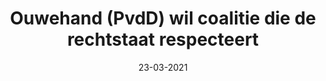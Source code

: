 ---
layout: post
title:  "Ouwehand (PvdD) wil coalitie die de rechtstaat respecteert"
date: 23-03-2021
---